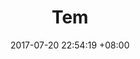 ---
layout: post
title: Tem
date: 2017-07-20 22:54:19 +08:00
description: use markdown
share: true
tags: 
  - tem
---